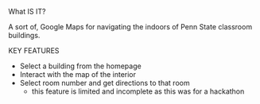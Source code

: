 What IS IT?

A sort of, Google Maps for navigating the indoors of Penn State classroom buildings.


KEY FEATURES
* Select a building from the homepage
* Interact with the map of the interior
* Select room number and get directions to that room
    * this feature is limited and incomplete as this was for a hackathon
    

